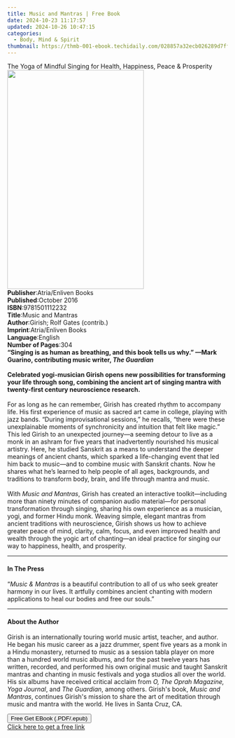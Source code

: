 ```yaml
---
title: Music and Mantras | Free Book
date: 2024-10-23 11:17:57
updated: 2024-10-26 10:47:15
categories:
  - Body, Mind & Spirit
thumbnail: https://thmb-001-ebook.techidaily.com/028857a32ecb026289d7ff121b837fafee1e7a82fe432ca98ff84485e3fba83a.jpg
---
```

<main id="book-container">
  <div class="flex flex-col">
    <div class="book-brief flex-1 py-6 px-4 sm:p-6 md:py-10 md:px-8">
      <!-- brief-->
      <div class="book-brief-main">
        The Yoga of Mindful Singing for Health, Happiness, Peace & Prosperity
      </div>
    </div>
    <div
      class="book-meta-info flex-1 grid gap-4 col-start-1 col-end-3 row-start-1 sm:mb-6 sm:grid-cols-4 lg:gap-6 lg:col-start-2 lg:row-end-6 lg:row-span-6 lg:mb-0"
    >
      <div
        class="book-meta-info-left place-content-center mt-4 p-4 text-sm leading-6 col-start-2 col-span-2 dark:text-slate-400"
      >
        <img
          class="w-full h-500 object-cover rounded-lg sm:h-255 sm:col-span-2 lg:col-span-full"
          src="https://img-001-ebook.techidaily.com/d90095d9e8e85f09f3d7076b56c1cad9bae5418cdfd369df78d745b6dbbf0902.jpg"
          alt=""
          width="312"
          height="500"
        />
      </div>
      <div
        class="book-meta-info-right mt-2 col-start-1 row-start-2 col-span-3 self-center"
      >
        <!-- meta data  -->
        <div class="flex flex-col px-4 md:px-8">
          <div class="flex-1">
            <strong>Publisher</strong>:<span class="px-2"
              >Atria/Enliven Books</span
            >
          </div>
          <div class="flex-1">
            <strong>Published</strong>:<span class="px-2">October 2016</span>
          </div>
          <div class="flex-1">
            <strong>ISBN</strong>:<span class="px-2">9781501112232</span>
          </div>
          <div class="flex-1">
            <strong>Title</strong>:<span class="px-2">Music and Mantras</span>
          </div>
          <div class="flex-1">
            <strong>Author</strong>:<span class="px-2"
              >Girish; Rolf Gates (contrib.)</span
            >
          </div>
          <div class="flex-1">
            <strong>Imprint</strong>:<span class="px-2"
              >Atria/Enliven Books</span
            >
          </div>
          <div class="flex-1">
            <strong>Language</strong>:<span class="px-2">English</span>
          </div>
          <div class="flex-1">
            <strong>Number of Pages</strong>:<span class="px-2">304</span>
          </div>
        </div>
      </div>
    </div>
    <div class="book-description flex-1 py-6 px-4 sm:p-6 md:py-10 md:px-8">
      <div class="book-description-main">
        <div accordion-content="" id="description">
          <b
            >“Singing is as human as breathing, and this book tells us why.”
            —Mark Guarino, contributing music writer, <i>The Guardian</i></b
          ><br />
          <br />
          <b
            >Celebrated yogi-musician Girish opens new possibilities for
            transforming your life through song, combining the ancient art of
            singing mantra with twenty-first century neuroscience research.</b
          ><br /><br />For as long as he can remember, Girish has created rhythm
          to accompany life. His first experience of music as sacred art came in
          college, playing with jazz bands. “During improvisational sessions,”
          he recalls, “there were these unexplainable moments of synchronicity
          and intuition that felt like magic.” This led Girish to an unexpected
          journey—a seeming detour to live as a monk in an ashram for five years
          that inadvertently nourished his musical artistry. Here, he studied
          Sanskrit as a means to understand the deeper meanings of ancient
          chants, which sparked a life-changing event that led him back to
          music—and to combine music with Sanskrit chants. Now he shares what
          he’s learned to help people of all ages, backgrounds, and traditions
          to transform body, brain, and life through mantra and music.<br />
          <br />With <i>Music and Mantras</i>, Girish has created an interactive
          toolkit—including more than ninety minutes of companion audio
          material—for personal transformation through singing, sharing his own
          experience as a musician, yogi, and former Hindu monk. Weaving simple,
          elegant mantras from ancient traditions with neuroscience, Girish
          shows us how to achieve greater peace of mind, clarity, calm, focus,
          and even improved health and wealth through the yogic art of
          chanting—an ideal practice for singing our way to happiness, health,
          and prosperity.
        </div>
        <div class="accordion-fader"></div>
      </div>
    </div>
    <div class="book-excerpts flex-1 py-6 px-4 sm:p-6 md:py-10 md:px-8">
      <!-- excerpts-->
      <div class="book-excerpts-main">
        <hr />
        <h4 class="placeholder placeholder-heading">
          <span>In The Press</span>
        </h4>
        <p>
          “<i>Music &amp; Mantras</i>&nbsp;is a beautiful contribution to all of
          us who seek greater harmony in our lives. It artfully combines ancient
          chanting with modern applications to heal our bodies and free our
          souls.”
        </p>
      </div>
    </div>
    <div class="book-about-author flex-1 py-6 px-4 sm:p-6 md:py-10 md:px-8">
      <!-- about author-->
      <div class="book-main-author-main">
        <hr />
        <h4 class="placeholder placeholder-heading">
          <span>About the Author</span>
        </h4>
        <p>
          Girish is an internationally touring world music artist, teacher, and
          author. He began his music career as a jazz drummer, spent five years
          as a monk in a Hindu monastery, returned to music as a session tabla
          player on more than a hundred world music albums, and for the past
          twelve years has written, recorded, and performed his own original
          music and taught Sanskrit mantras and chanting in music festivals and
          yoga studios all over the world. His six albums have received critical
          acclaim from <i>O, The Oprah Magazine, Yoga Journal</i>, and
          <i>The Guardian</i>, among others. Girish's book,
          <i>Music and Mantras</i>, continues Girish's mission to share the art
          of meditation through music and mantra with the world. He lives in
          Santa Cruz, CA.
        </p>
      </div>
    </div>
    <div class="book-free-get flex-1 py-6 px-4 sm:p-6 md:py-10 md:px-8">
      <button
        id="btn-free-get"
        class="bg-blue-500 hover:bg-blue-700 text-white font-bold py-2 px-4 rounded"
      >
        Free Get EBook (.PDF/.epub)
      </button>
      <div id="countdown-display" class="px-2 text-lg mt-2"></div>
      <a
        id="free-link"
        class="hidden bg-blue-500 hover:bg-blue-700 text-white font-bold py-2 px-4 rounded"
        href="https://www.ebooks.com/en-us/book/2262180/music-and-mantras/girish/"
        target="_blank"
        >Click here to get a free link</a
      >
    </div>
    <script>
      let countdownTime = 0;
      let countdownInterval = null;
      document
        .getElementById('btn-free-get')
        .addEventListener('click', startCountdown);
      function startCountdown() {
        countdownTime = new Date().getTime() + 60000 * 3;
        countdownInterval = setInterval(updateCountdown, 1000);
        document.getElementById('btn-free-get').disabled = true;
        document
          .getElementById('btn-free-get')
          .classList.add('bg-gray-500', 'cursor-not-allowed');
      }
      function updateCountdown() {
        let currentTime = new Date().getTime();
        let timeLeft = countdownTime - currentTime;
        let secondsLeft = Math.floor(timeLeft / 1000);
        document.getElementById('countdown-display').innerHTML =
          `Remaining time: ${secondsLeft} seconds.`;
        if (secondsLeft <= 0) {
          clearInterval(countdownInterval);
          document.getElementById('btn-free-get').classList.add('hidden');
          document.getElementById('free-link').classList.remove('hidden');
          document.getElementById('countdown-display').innerHTML = '';
        }
      }
    </script>
  </div>
</main>
